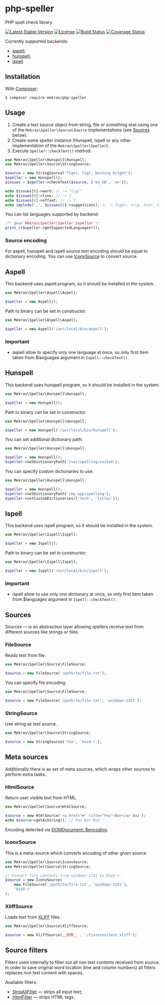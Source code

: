 # php-speller

PHP spell check library.

[![Latest Stable Version](https://poser.pugx.org/mekras/php-speller/v/stable.png)](https://packagist.org/packages/mekras/php-speller)
[![License](https://poser.pugx.org/mekras/php-speller/license.png)](https://packagist.org/packages/mekras/php-speller)
[![Build Status](https://travis-ci.org/mekras/php-speller.svg?branch=master)](https://travis-ci.org/mekras/php-speller)
[![Coverage Status](https://coveralls.io/repos/mekras/php-speller/badge.png?branch=master)](https://coveralls.io/r/mekras/php-speller?branch=master)

Currently supported backends:

* [aspell](http://aspell.net/);
* [hunspell](http://hunspell.sourceforge.net/);
* [ispell](https://www.cs.hmc.edu/~geoff/ispell.html).

## Installation

With [Composer](http://getcomposer.org/):

    $ composer require mekras/php-speller

## Usage

1. Create a text source object from string, file or something else using one of the
   `Mekras\Speller\Source\Source` implementations (see [Sources](#Sources) below).
2. Create some speller instance (Hunspell, Ispell or any other implementation of the
   `Mekras\Speller\Speller`).
3. Execute `Speller::checkText()` method.

```php
use Mekras\Speller\Hunspell\Hunspell;
use Mekras\Speller\Source\StringSource;

$source = new StringSource('Tiger, tigr, burning bright');
$speller = new Hunspell();
$issues = $speller->checkText($source, ['en_GB', 'en']);

echo $issues[0]->word; // -> "tigr"
echo $issues[0]->line; // -> 1
echo $issues[0]->offset; // -> 7
echo implode(',', $issues[0]->suggestions); // -> tiger, trig, tier, tigris, tigress
```

You can list languages supported by backend:

```php
/** @var Mekras\Speller\Speller $speller */
print_r($speller->getSupportedLanguages());
```

### Source encoding

For aspell, hunspell and ispell source text encoding should be equal to dictionary encoding. You can
use [IconvSource](#IconvSource) to convert source.

## Aspell

This backend uses aspell program, so it should be installed in the system.

```php
use Mekras\Speller\Aspell\Aspell;

$speller = new Aspell();
```

Path to binary can be set in constructor:

```php
use Mekras\Speller\Aspell\Aspell;

$speller = new Aspell('/usr/local/bin/aspell');
```

### Important

- aspell allow to specify only one language at once, so only first item taken from
$languages argument in ``Ispell::checkText()``.


## Hunspell

This backend uses hunspell program, so it should be installed in the system.

```php
use Mekras\Speller\Hunspell\Hunspell;

$speller = new Hunspell();
```

Path to binary can be set in constructor:

```php
use Mekras\Speller\Hunspell\Hunspell;

$speller = new Hunspell('/usr/local/bin/hunspell');
```

You can set additional dictionary path:

```php
use Mekras\Speller\Hunspell\Hunspell;

$speller = new Hunspell();
$speller->setDictionaryPath('/var/spelling/custom');
```

You can specify custom dictionaries to use:

```php
use Mekras\Speller\Hunspell\Hunspell;

$speller = new Hunspell();
$speller->setDictionaryPath('/my_app/spelling');
$speller->setCustomDictionaries(['tech', 'titles']);
```

## Ispell

This backend uses ispell program, so it should be installed in the system.

```php
use Mekras\Speller\Ispell\Ispell;

$speller = new Ispell();
```

Path to binary can be set in constructor:

```php
use Mekras\Speller\Ispell\Ispell;

$speller = new Ispell('/usr/local/bin/ispell');
```

### Important

- ispell allow to use only one dictionary at once, so only first item taken from
$languages argument in ``Ispell::checkText()``.


## Sources

Sources — is an abstraction layer allowing spellers receive text from different sources like strings
or files.

### FileSource

Reads text from file.

```php
use Mekras\Speller\Source\FileSource;

$source = new FileSource('/path/to/file.txt');
```

You can specify file encoding:

```php
use Mekras\Speller\Source\FileSource;

$source = new FileSource('/path/to/file.txt', 'windows-1251');
```

### StringSource

Use string as text source.

```php
use Mekras\Speller\Source\StringSource;

$source = new StringSource('foo', 'koi8-r');
```

## Meta sources 

Additionally there is as set of meta sources, which wraps other sources to perform extra tasks.

### HtmlSource

Return user visible text from HTML.

```php
use Mekras\Speller\Source\HtmlSource;

$source = new HtmlSource('<a href="#" title="Foo">Bar</a> Baz');
echo $source->getAsString(); // Foo Bar Baz
```

Encoding detected via
[DOMDocument::$encoding](http://php.net/manual/en/class.domdocument.php#domdocument.props.encoding).

### IconvSource

This is a meta-source which converts encoding of other given source:

```php
use Mekras\Speller\Source\IconvSource;
use Mekras\Speller\Source\StringSource;

// Convert file contents from windows-1251 to koi8-r.
$source = new IconvSource(
    new FileSource('/path/to/file.txt', 'windows-1251'),
    'koi8-r'
);
```

### XliffSource
  
Loads text from [XLIFF](http://docs.oasis-open.org/xliff/xliff-core/v2.0/xliff-core-v2.0.html)
files.

```php
use Mekras\Speller\Source\XliffSource;

$source = new XliffSource(__DIR__ . '/fixtures/test.xliff');
```

## Source filters

Filters used internally to filter out all non text contents received from source. In order to save
original word location (line and column numbers) all filters replaces non text content with spaces.

Available filters:

* [StripAllFilter](src/Source/Filter/StripAllFilter.php) — strips all input text;
* [HtmlFilter](src/Source/Filter/HtmlFilter.php) — strips HTML tags.
